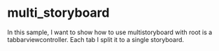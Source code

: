 # multi_storyboard
In this sample, I want to show how to use multistoryboard with root is a tabbarviewcontroller. Each tab I split it to a single storyboard. 
